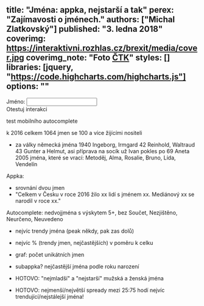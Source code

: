 title: "Jména: appka, nejstarší a tak"
perex: "Zajímavosti o jménech."
authors: ["Michal Zlatkovský"]
published: "3. ledna 2018"
coverimg: https://interaktivni.rozhlas.cz/brexit/media/cover.jpg
coverimg_note: "Foto <a href='#'>ČTK</a>"
styles: []
libraries: [jquery, "https://code.highcharts.com/highcharts.js"]
options: ""
---
<div class="ui-widget">
  <label for="name">Jméno: </label>
  <input id="name">
</div>
<div id="medianinfo"></div>
<div id="chart"></div>
<a id="testint">Otestuj interakci</a>

test mobilního autocomplete 

k 2016 celkem 1064 jmen se 100 a více žijícími nositeli
- za války německá jména
1940 Ingeborg, Irmgard
42 Reinhold, Waltraud
43 Gunter a Helmut, asi příprava na socík už
Ivan pokles po 69
Aneta 2005
jména, které se vrací: Metoděj, Alma, Rosalie, Bruno, Lída, Vendelín

Appka:
- srovnání dvou jmen
- "Celkem v Česku v roce 2016 žilo xx lidí s jménem xx. Mediánový xx se narodil v roce xx."

Autocomplete: nedvojjména s výskytem 5+, bez Součet, Nezjištěno, Neurčeno, Neuvedeno

- nejvíc trendy jména (peak někdy, pak zas dolů)
- nejvíc % (trendy jmen, nejčastějších) v poměru k celku

- graf: počet unikátních jmen

- subappka? nejčastější jména podle roku narození


- HOTOVO: "nejmladší" a "nejstarší" mužská a ženská jména 

- HOTOVO: nejmenší/největší spready mezi 25:75 hodí nejvíc trendující/nejstálejší jména!